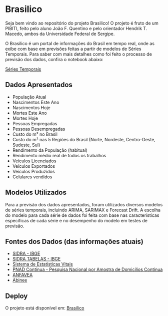 # Brasilico

Seja bem vindo ao repositório do projeto Brasilico!
O projeto é fruto de um PIBITI, feito pelo aluno João F. Quentino e pelo orientador Hendrik T. Macedo, ambos da Universidade Federal de Sergipe.

O Brasilico é um portal de informações do Brasil em tempo real, onde as exibe com base em previsões feitas a partir de modelos de Séries Temporais. Para saber com mais detalhes como foi feito o processo de previsão dos dados, confira o notebook abaixo:

[Séries Temporais](https://felipequentino.quarto.pub/series-temporais/)

## Dados Apresentados

- População Atual
- Nascimentos Este Ano
- Nascimentos Hoje
- Mortes Este Ano
- Mortes Hoje
- Pessoas Empregadas
- Pessoas Desempregadas
- Custo do m² no Brasil
- Custo do m² nas 5 Regiões do Brasil (Norte, Nordeste, Centro-Oeste, Sudeste, Sul)
- Rendimento da População (habitual)
- Rendimento médio real de todos os trabalhos
- Veículos Licenciados
- Veículos Exportados
- Veículos Produzidos
- Celulares vendidos

## Modelos Utilizados

Para a previsão dos dados apresentados, foram utilizados diversos modelos de séries temporais, incluindo ARIMA, SARIMAX e Forecast Drift. A escolha do modelo para cada série de dados foi feita com base nas características específicas de cada série e no desempenho do modelo em testes de previsão.

## Fontes dos Dados (das informações atuais)

- [SIDRA - IBGE](https://sidra.ibge.gov.br/home/pnadcm)
- [SIDRA TABELAS - IBGE](https://sidra.ibge.gov.br/pesquisa/pnadca/tabelas)
- [Sistema de Estatísticas Vitais](https://www.ibge.gov.br/estatisticas/sociais/populacao/9110-estatisticas-do-registro-civil.html?edicao=32267&t=o-que-e)
- [PNAD Contínua - Pesquisa Nacional por Amostra de Domicílios Contínua](https://www.ibge.gov.br/estatisticas/sociais/trabalho/9173-pesquisa-nacional-por-amostra-de-domicilios-continua-trimestral.html?=&t=resultados)
- [ANFAVEA](https://anfavea.com.br/site/edicoes-em-excel/)
- [Abinee](https://www.abinee.org.br/organizacao/decon/dados/setoriais/)

## Deploy

O projeto está disponível em: [Brasilico](https://brasilico.vercel.app/)
